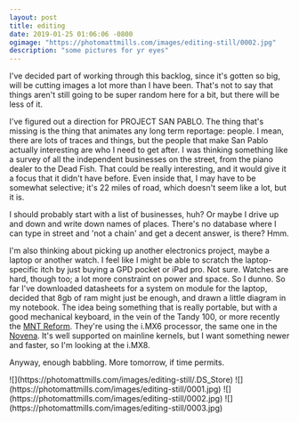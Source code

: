 ```yaml
---
layout: post
title: editing
date: 2019-01-25 01:06:06 -0800
ogimage: "https://photomattmills.com/images/editing-still/0002.jpg"
description: "some pictures for yr eyes"
---
```


I've decided part of working through this backlog, since it's gotten so big, will be cutting images a lot more than I have been. That's not to say that things aren't still going to be super random here for a bit, but there will be less of it.

I've figured out a direction for PROJECT SAN PABLO. The thing that's missing is the thing that animates any long term reportage: people. I mean, there are lots of traces and things, but the people that make San Pablo actually interesting are who I need to get after. I was thinking something like a survey of all the independent businesses on the street, from the piano dealer to the Dead Fish. That could be really interesting, and it would give it a focus that it didn't have before. Even inside that, I may have to be somewhat selective; it's 22 miles of road, which doesn't seem like a lot, but it is.

I should probably start with a list of businesses, huh? Or maybe I drive up and down and write down names of places. There's no database where I can type in street and 'not a chain' and get a decent answer, is there? Hmm.

I'm also thinking about picking up another electronics project, maybe a laptop or another watch. I feel like I might be able to scratch the laptop-specific itch by just buying a GPD pocket or iPad pro. Not sure. Watches are hard, though too; a lot more constraint on power and space. So I dunno. So far I've downloaded datasheets for a system on module for the laptop, decided that 8gb of ram might just be enough, and drawn a little diagram in my notebook. The idea being something that is really portable, but with a good mechanical keyboard, in the vein of the Tandy 100, or more recently the [MNT Reform](https://mntmn.com/reform/). They're using the i.MX6 processor, the same one in the [Novena](https://www.kosagi.com/w/index.php?title=Novena_Main_Page). It's well supported on mainline kernels, but I want something newer and faster, so I'm looking at the i.MX8.

Anyway, enough babbling. More tomorrow, if time permits.

<span style="display:block;" class="center">
  ![](https://photomattmills.com/images/editing-still/.DS_Store)
<span class="caption"></span>
![](https://photomattmills.com/images/editing-still/0001.jpg)
<span class="caption"></span>
![](https://photomattmills.com/images/editing-still/0002.jpg)
<span class="caption"></span>
![](https://photomattmills.com/images/editing-still/0003.jpg)
<span class="caption"></span>
</span>
